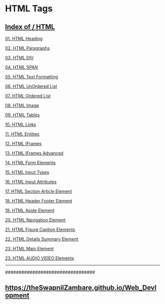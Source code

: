 # HTML Tags

##  <a href="https://theswapnilzambare.github.io/Web_Devlopment/HTML">Index of / HTML</a>


<a href="https://theswapnilzambare.github.io/Web_Devlopment/HTML/HTML_Tags/01_HTML_Headings.html" target="_blank" >01. HTML Heading</a>

<a href="https://theswapnilzambare.github.io/Web_Devlopment/HTML/HTML_Tags/02_HTML_Paragraphs.html" target="_blank" >02. HTML Paragraphs</a>

<a href="https://theswapnilzambare.github.io/Web_Devlopment/HTML/HTML_Tags/03_HTML_DIV_Tag.html" target="_blank" >03. HTML DIV</a>

<a href="https://theswapnilzambare.github.io/Web_Devlopment/HTML/HTML_Tags/04_HTML_SPAN_Tag.html" target="_blank" >04. HTML SPAN</a>

<a href="https://theswapnilzambare.github.io/Web_Devlopment/HTML/HTML_Tags/05_HTML_Text_Formatting.html" target="_blank" >05. HTML Text Formatting</a>

<a href="https://theswapnilzambare.github.io/Web_Devlopment/HTML/HTML_Tags/06_HTML_UnOrdered_List.html" target="_blank" >06. HTML UnOrdered List</a>

<a href="https://theswapnilzambare.github.io/Web_Devlopment/HTML/HTML_Tags/07_HTML_Ordered_List.html" target="_blank" >07. HTML Ordered List</a>

<a href="https://theswapnilzambare.github.io/Web_Devlopment/HTML/HTML_Tags/08_HTML_Images.html" target="_blank" >08. HTML Image</a>

<a href="https://theswapnilzambare.github.io/Web_Devlopment/HTML/HTML_Tags/09_HTML_Tables.html" target="_blank" >09. HTML Tables</a>

<a href="https://theswapnilzambare.github.io/Web_Devlopment/HTML/HTML_Tags/10_HTML_Links.html" target="_blank" >10. HTML Links</a>

<a href="https://theswapnilzambare.github.io/Web_Devlopment/HTML/HTML_Tags/11_HTML_Entities.html" target="_blank" >11. HTML Entities</a>

<a href="https://theswapnilzambare.github.io/Web_Devlopment/HTML/HTML_Tags/12_HTML_IFrames.html" target="_blank" >12. HTML IFrames</a>

<a href="https://theswapnilzambare.github.io/Web_Devlopment/HTML/HTML_Tags/12_HTML_IFrames.html" target="_blank" >13. HTML IFrames Advanced</a>

<a href="https://theswapnilzambare.github.io/Web_Devlopment/HTML/HTML_Tags/14_HTML_Form_Elements.html" target="_blank" >14. HTML Form Elements</a>

<a href="https://theswapnilzambare.github.io/Web_Devlopment/HTML/HTML_Tags/15_HTML_Input_Types.html" target="_blank" >15. HTML Input Types</a>

<a href="https://theswapnilzambare.github.io/Web_Devlopment/HTML/HTML_Tags/16_HTML_Input_Attributes.html" target="_blank" >16. HTML Input Attributes</a>

<a href="https://theswapnilzambare.github.io/Web_Devlopment/HTML/HTML_Tags/17_HTML_5_Section_Article_Element.html" target="_blank" >17. HTML Section Article Element</a>

<a href="https://theswapnilzambare.github.io/Web_Devlopment/HTML/HTML_Tags/18_HTML_5_Header_Footer_Element.html" target="_blank" >18. HTML Header Footer Element</a>

<a href="https://theswapnilzambare.github.io/Web_Devlopment/HTML/HTML_Tags/19_HTML_5_Aside_Element.html" target="_blank" >19. HTML Aside Element</a>

<a href="https://theswapnilzambare.github.io/Web_Devlopment/HTML/HTML_Tags/20_HTML_5_Navigation_Element.html" target="_blank" >20. HTML Navigation Element</a>

<a href="https://theswapnilzambare.github.io/Web_Devlopment/HTML/HTML_Tags/21_HTML_5_Figure_Caption_Elements.html" target="_blank" >21. HTML Figure Caption Elements</a>

<a href="https://theswapnilzambare.github.io/Web_Devlopment/HTML/HTML_Tags/22_HTML_5_Details_Summary_Element.html" target="_blank" >22. HTML Details Summary Element</a>

<a href="https://theswapnilzambare.github.io/Web_Devlopment/HTML/HTML_Tags/23_HTML_5_Main_Element.html" target="_blank" >23. HTML Main Element</a>


<a href="https://theswapnilzambare.github.io/Web_Devlopment/HTML/HTML_Tags/24_HTML_5_AUDIO_VIDEO_Elements.html" target="_blank" >23. HTML AUDIO VIDEO Elements</a>

<hr>

#################################


## <a href="https://theswapnilzambare.github.io/Web_Devlopment">https://theSwapnilZambare.github.io/Web_Devlopment</a> 

